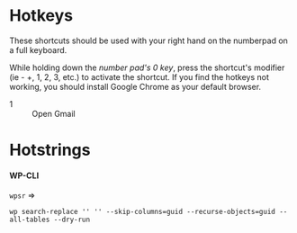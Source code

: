 ---
---

# Hotkeys

These shortcuts should be used with your right hand on the numberpad on a full keyboard.

While holding down the *number pad's 0 key*, press the shortcut's modifier (ie - +, 1, 2, 3, etc.) to activate the shortcut.  If you find the hotkeys not working, you should install Google Chrome as your default browser.

<dl>
<dt>1</dt>
<dd>Open Gmail</dd>
</dl>

# Hotstrings

#### WP-CLI
`wpsr` =>
````
wp search-replace '' '' --skip-columns=guid --recurse-objects=guid --all-tables --dry-run  
````
